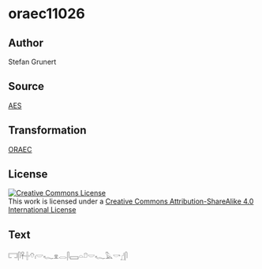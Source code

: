 # oraec11026

## Author

Stefan Grunert

## Source

[AES](https://github.com/simondschweitzer/aes)

## Transformation

[ORAEC](https://oraec.github.io/)

## License

<a rel="license" href="http://creativecommons.org/licenses/by-sa/4.0/"><img alt="Creative Commons License" style="border-width:0" src="https://i.creativecommons.org/l/by-sa/4.0/88x31.png" /></a><br />This work is licensed under a <a rel="license" href="http://creativecommons.org/licenses/by-sa/4.0/">Creative Commons Attribution-ShareAlike 4.0 International License</a>

## Text

𓉐𓋴𓋹𓏶𓄣𓏤𓎟𓆑𓁷𓂋𓋴𓈙𓏏𓍔𓎟𓆑𓅓𓎡𓊨𓋴<br>
